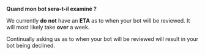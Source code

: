 **Quand mon bot sera-t-il examiné ?**

We currently **do not** have an **ETA** as to when your bot will be reviewed. It will most likely take **over** a week.

Continually asking us as to when your bot will be reviewed will result in your bot being declined.